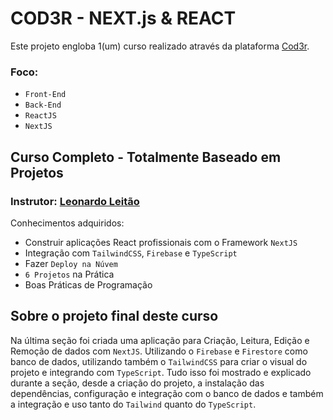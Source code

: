 # COD3R - NEXT.js &amp; REACT

Este projeto engloba 1(um) curso realizado através da plataforma [Cod3r](https://www.cod3r.com.br/).

### Foco: 
 - `Front-End`
 - `Back-End`
 - `ReactJS`
 - `NextJS`
## Curso Completo - Totalmente Baseado em Projetos
### Instrutor: [Leonardo Leitão](https://www.linkedin.com/in/leonardo-leit%C3%A3o-8a5813186/)

Conhecimentos adquiridos:
 - Construir aplicações React profissionais com o Framework `NextJS`
 - Integração com `TailwindCSS`, `Firebase` e `TypeScript`
 - Fazer `Deploy na Núvem`
 - `6 Projetos` na Prática
 - Boas Práticas de Programação

 ## Sobre o projeto final deste curso

 Na última seção foi criada uma aplicação para Criação, Leitura, Edição e Remoção de dados com `NextJS`. Utilizando o `Firebase` e `Firestore` como banco de dados, utilizando também o `TailwindCSS` para criar o visual do projeto e integrando com `TypeScript`. Tudo isso foi mostrado e explicado durante a seção, desde a criação do projeto, a instalação das dependências, configuração e integração com o banco de dados e também a integração e uso tanto do `Tailwind` quanto do `TypeScript`.

